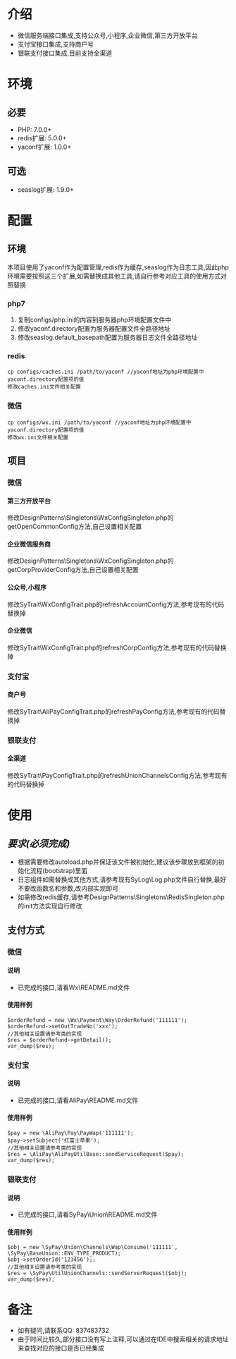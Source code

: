 # 介绍
- 微信服务端接口集成,支持公众号,小程序,企业微信,第三方开放平台
- 支付宝接口集成,支持商户号
- 银联支付接口集成,目前支持全渠道

# 环境
## 必要
- PHP: 7.0.0+
- redis扩展: 5.0.0+
- yaconf扩展: 1.0.0+

## 可选
- seaslog扩展: 1.9.0+

# 配置
## 环境
本项目使用了yaconf作为配置管理,redis作为缓存,seaslog作为日志工具,因此php环境需要按照这三个扩展,如需替换成其他工具,请自行参考对应工具的使用方式对照替换

### php7
1. 复制configs/php.ini的内容到服务器php环境配置文件中
2. 修改yaconf.directory配置为服务器配置文件全路径地址
3. 修改seaslog.default_basepath配置为服务器日志文件全路径地址

### redis
    cp configs/caches.ini /path/to/yaconf //yaconf地址为php环境配置中yaconf.directory配置项的值
    修改caches.ini文件相关配置

### 微信
    cp configs/wx.ini /path/to/yaconf //yaconf地址为php环境配置中yaconf.directory配置项的值
    修改wx.ini文件相关配置

## 项目
### 微信
#### 第三方开放平台
修改DesignPatterns\Singletons\WxConfigSingleton.php的getOpenCommonConfig方法,自己设置相关配置
#### 企业微信服务商
修改DesignPatterns\Singletons\WxConfigSingleton.php的getCorpProviderConfig方法,自己设置相关配置
#### 公众号,小程序
修改SyTrait\WxConfigTrait.php的refreshAccountConfig方法,参考现有的代码替换掉
#### 企业微信
修改SyTrait\WxConfigTrait.php的refreshCorpConfig方法,参考现有的代码替换掉

### 支付宝
#### 商户号
修改SyTrait\AliPayConfigTrait.php的refreshPayConfig方法,参考现有的代码替换掉

### 银联支付
#### 全渠道
修改SyTrait\PayConfigTrait.php的refreshUnionChannelsConfig方法,参考现有的代码替换掉

# 使用
## ***要求(必须完成)***
- 根据需要修改autoload.php并保证该文件被初始化,建议该步骤放到框架的初始化流程(bootstrap)里面
- 日志组件如需替换成其他方式,请参考现有SyLog\Log.php文件自行替换,最好不要改函数名和参数,改内部实现即可
- 如需修改redis缓存,请参考DesignPatterns\Singletons\RedisSingleton.php的init方法实现自行修改

## 支付方式
### 微信
#### 说明
- 已完成的接口,请看Wx\README.md文件
#### 使用样例
    $orderRefund = new \Wx\Payment\Way\OrderRefund('111111');
    $orderRefund->setOutTradeNo('xxx');
    //其他相关设置请参考类的实现
    $res = $orderRefund->getDetail();
    var_dump($res);

### 支付宝
#### 说明
- 已完成的接口,请看AliPay\README.md文件
#### 使用样例
    $pay = new \AliPay\Pay\PayWap('111111');
    $pay->setSubject('红富士苹果');
    //其他相关设置请参考类的实现
    $res = \AliPay\AliPayUtilBase::sendServiceRequest($pay);
    var_dump($res);

### 银联支付
#### 说明
- 已完成的接口,请看SyPay\Union\README.md文件
#### 使用样例
    $obj = new \SyPay\Union\Channels\Wap\Consume('111111', \SyPay\BaseUnion::ENV_TYPE_PRODUCT);
    $obj->setOrderId('123456');;
    //其他相关设置请参考类的实现
    $res = \SyPay\UtilUnionChannels::sendServerRequest($obj);
    var_dump($res);

# 备注
- 如有疑问,请联系QQ: 837483732
- 由于时间比较久,部分接口没有写上注释,可以通过在IDE中搜索相关的请求地址来查找对应的接口是否已经集成
